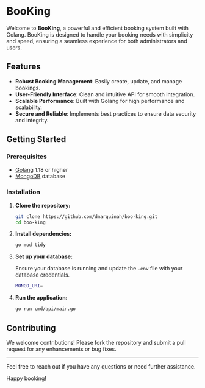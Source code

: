 # BooKing

Welcome to **BooKing**, a powerful and efficient booking system built with Golang. BooKing is designed to handle your booking needs with simplicity and speed, ensuring a seamless experience for both administrators and users.

## Features

- **Robust Booking Management**: Easily create, update, and manage bookings.
- **User-Friendly Interface**: Clean and intuitive API for smooth integration.
- **Scalable Performance**: Built with Golang for high performance and scalability.
- **Secure and Reliable**: Implements best practices to ensure data security and integrity.

## Getting Started

### Prerequisites

- [Golang](https://golang.org/doc/install) 1.18 or higher
- [MongoDB](https://www.mongodb.com/) database

### Installation

1. **Clone the repository:**

    ```sh
    git clone https://github.com/dmarquinah/boo-king.git
    cd boo-king
    ```

2. **Install dependencies:**

    ```sh
    go mod tidy
    ```

3. **Set up your database:**

    Ensure your database is running and update the `.env` file with your database credentials.

    ```sh
    MONGO_URI=
    ```

4. **Run the application:**

    ```sh
    go run cmd/api/main.go
    ```

## Contributing

We welcome contributions! Please fork the repository and submit a pull request for any enhancements or bug fixes.

---

Feel free to reach out if you have any questions or need further assistance.

Happy booking!
